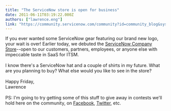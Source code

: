 ```yaml
---
title: "The ServiceNow store is open for business"
date: 2011-06-11T03:19:22.000Z
authors: ["lawrence.eng"]
link: "https://community.servicenow.com/community?id=community_blog&sys_id=831d62e5dbd0dbc01dcaf3231f9619e1"
---
```

<p>If you ever wanted some ServiceNow gear featuring our brand new logo, your wait is over! Earlier today, we debuted the <a title="w.servicenowgear.com/" href="http://www.servicenowgear.com/">ServiceNow Company Store</a>--open to our customers, partners, employees, or anyone else with impeccable taste in SaaS for ITSM.<br /><br />I know there's a ServiceNow hat and a couple of shirts in my future. What are you planning to buy? What else would you like to see in the store?<br /><br />Happy Friday,<br />Lawrence<br /><br />PS: I'm going to try getting some of this stuff to give away in contests we'll hold here on the community, on <a title="w.facebook.com/pages/Service-nowcom-IT-Service-Management-SaaS/70876467572?ref=ts" href="http://www.facebook.com/pages/Service-nowcom-IT-Service-Management-SaaS/70876467572?ref=ts">Facebook</a>, <a title="itter.com/servicenow" href="http://twitter.com/servicenow">Twitter</a>, etc.</p>